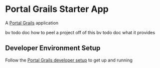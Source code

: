 # Portal Grails Starter App

A [Portal Grails](https://github.com/bazaarvoice/portal-grails) application

bv todo doc how to peel a project off of this
bv todo doc what it provides

## Developer Environment Setup
Follow the [Portal Grails developer setup](https://github.com/bazaarvoice/portal-grails/blob/master/doc/dev_environment_setup.md) to get up and running
